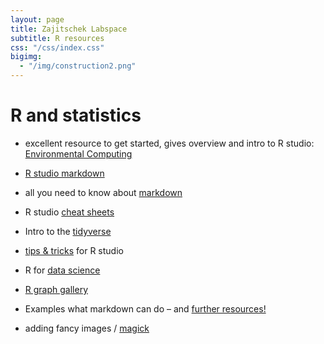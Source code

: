 ```yaml
---
layout: page
title: Zajitschek Labspace
subtitle: R resources
css: "/css/index.css"
bigimg:
  - "/img/construction2.png" 
---
```


# R and statistics

- excellent resource to get started, gives overview and intro to R studio:
[Environmental Computing](http://environmentalcomputing.net/)

- [R studio markdown](https://rmarkdown.rstudio.com/)

- all you need to know about [markdown](https://bookdown.org/yihui/rmarkdown/)

- R studio [cheat sheets](https://www.rstudio.com/resources/cheatsheets/)

- Intro to the [tidyverse](https://datacarpentry.org/R-ecology-lesson/03-dplyr.html)

- [tips & tricks](https://appsilon.com/r-studio-shortcuts-and-tips/?nabe=4825491004194816:1) for R studio


- R for [data science](https://r4ds.had.co.nz/)

- [R graph gallery](http://r-graph-gallery.com/)

- Examples what markdown can do – and [further resources!](https://rmarkdown.rstudio.com/gallery.html)

- adding fancy images / [magick](https://cran.r-project.org/web/packages/magick/vignettes/intro.html)

